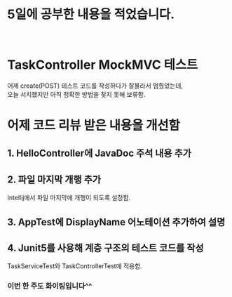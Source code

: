 # 5일에 공부한 내용을 적었습니다.
<br>

# TaskController MockMVC 테스트 
어제 create(POST) 테스트 코드를 작성하다가 잘몰라서 멈췄었는데,<br>
오늘 서치했지만 아직 정확한 방법을 찾지 못해 보류함.

# 어제 코드 리뷰 받은 내용을 개선함
## 1. HelloController에 JavaDoc 주석 내용 추가
## 2. 파일 마지막 개행 추가
Intellij에서 파일 마지막에 개행이 되도록 설정함.
## 3. AppTest에 DisplayName 어노테이션 추가하여 설명
## 4. Junit5를 사용해 계층 구조의 테스트 코드를 작성
TaskServiceTest와 TaskControllerTest에 적용함.

### 이번 한 주도 화이팅입니다^^
